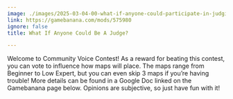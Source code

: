 ```yaml
---
image: ./images/2025-03-04-00-what-if-anyone-could-participate-in-judging-.jpg
link: https://gamebanana.com/mods/575980
ignore: false
title: What If Anyone Could Be A Judge?

---
```


Welcome to Community Voice Contest! As a reward for beating this contest, you can vote to influence how maps will place. The maps range from Beginner to Low Expert, but you can even skip 3 maps if you’re having trouble! More details can be found in a Google Doc linked on the Gamebanana page below. Opinions are subjective, so just have fun with it!